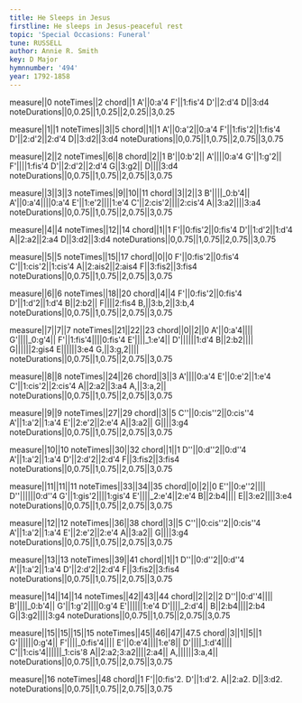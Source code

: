 ```yaml
---
title: He Sleeps in Jesus
firstline: He sleeps in Jesus-peaceful rest
topic: 'Special Occasions: Funeral'
tune: RUSSELL
author: Annie R. Smith
key: D Major
hymnnumber: '494'
year: 1792-1858
---
```

measure||0
noteTimes||2
chord||1
A'||0:a'4
F'||1:fis'4
D'||2:d'4
D||3:d4
noteDurations||0,0.25||1,0.25||2,0.25||3,0.25

measure||1||1
noteTimes||3||5
chord||1||1
A'||0:a'2||0:a'4
F'||1:fis'2||1:fis'4
D'||2:d'2||2:d'4
D||3:d2||3:d4
noteDurations||0,0.75||1,0.75||2,0.75||3,0.75

measure||2||2
noteTimes||6||8
chord||2||1
B'||0:b'2||
A'||||0:a'4
G'||1:g'2||
F'||||1:fis'4
D'||2:d'2||2:d'4
G||3:g2||
D||||3:d4
noteDurations||0,0.75||1,0.75||2,0.75||3,0.75

measure||3||3||3
noteTimes||9||10||11
chord||3||2||3
B'||||_0:b'4||
A'||0:a'4||||0:a'4
E'||1:e'2||||1:e'4
C'||2:cis'2||||2:cis'4
A||3:a2||||3:a4
noteDurations||0,0.75||1,0.75||2,0.75||3,0.75

measure||4||4
noteTimes||12||14
chord||1||1
F'||0:fis'2||0:fis'4
D'||1:d'2||1:d'4
A||2:a2||2:a4
D||3:d2||3:d4
noteDurations||0,0.75||1,0.75||2,0.75||3,0.75

measure||5||5
noteTimes||15||17
chord||0||0
F'||0:fis'2||0:fis'4
C'||1:cis'2||1:cis'4
A||2:ais2||2:ais4
F||3:fis2||3:fis4
noteDurations||0,0.75||1,0.75||2,0.75||3,0.75

measure||6||6
noteTimes||18||20
chord||4||4
F'||0:fis'2||0:fis'4
D'||1:d'2||1:d'4
B||2:b2||
F||||2:fis4
B,||3:b,2||3:b,4
noteDurations||0,0.75||1,0.75||2,0.75||3,0.75

measure||7||7||7
noteTimes||21||22||23
chord||0||2||0
A'||0:a'4||||
G'||||_0:g'4||
F'||1:fis'4||||0:fis'4
E'||||_1:e'4||
D'||||||1:d'4
B||2:b2||||
G||||||2:gis4
E||||||3:e4
G,||3:g,2||||
noteDurations||0,0.75||1,0.75||2,0.75||3,0.75

measure||8||8
noteTimes||24||26
chord||3||3
A'||||0:a'4
E'||0:e'2||1:e'4
C'||1:cis'2||2:cis'4
A||2:a2||3:a4
A,||3:a,2||
noteDurations||0,0.75||1,0.75||2,0.75||3,0.75

measure||9||9
noteTimes||27||29
chord||3||5
C''||0:cis''2||0:cis''4
A'||1:a'2||1:a'4
E'||2:e'2||2:e'4
A||3:a2||
G||||3:g4
noteDurations||0,0.75||1,0.75||2,0.75||3,0.75

measure||10||10
noteTimes||30||32
chord||1||1
D''||0:d''2||0:d''4
A'||1:a'2||1:a'4
D'||2:d'2||2:d'4
F||3:fis2||3:fis4
noteDurations||0,0.75||1,0.75||2,0.75||3,0.75

measure||11||11||11
noteTimes||33||34||35
chord||0||2||0
E''||0:e''2||||
D''||||||0:d''4
G'||1:gis'2||||1:gis'4
E'||||_2:e'4||2:e'4
B||2:b4||||
E||3:e2||||3:e4
noteDurations||0,0.75||1,0.75||2,0.75||3,0.75

measure||12||12
noteTimes||36||38
chord||3||5
C''||0:cis''2||0:cis''4
A'||1:a'2||1:a'4
E'||2:e'2||2:e'4
A||3:a2||
G||||3:g4
noteDurations||0,0.75||1,0.75||2,0.75||3,0.75

measure||13||13
noteTimes||39||41
chord||1||1
D''||0:d''2||0:d''4
A'||1:a'2||1:a'4
D'||2:d'2||2:d'4
F||3:fis2||3:fis4
noteDurations||0,0.75||1,0.75||2,0.75||3,0.75

measure||14||14||14
noteTimes||42||43||44
chord||2||2||2
D''||0:d''4||||
B'||||_0:b'4||
G'||1:g'2||||0:g'4
E'||||||1:e'4
D'||||_2:d'4||
B||2:b4||||2:b4
G||3:g2||||3:g4
noteDurations||0,0.75||1,0.75||2,0.75||3,0.75

measure||15||15||15||15
noteTimes||45||46||47||47.5
chord||3||1||5||1
G'||||||0:g'4||
F'||||_0:fis'4||||
E'||0:e'4||||1:e'8||
D'||||_1:d'4||||
C'||1:cis'4||||||_1:cis'8
A||2:a2;3:a2||||2:a4||
A,||||||3:a,4||
noteDurations||0,0.75||1,0.75||2,0.75||3,0.75

measure||16
noteTimes||48
chord||1
F'||0:fis'2.
D'||1:d'2.
A||2:a2.
D||3:d2.
noteDurations||0,0.75||1,0.75||2,0.75||3,0.75

